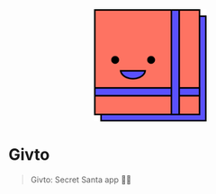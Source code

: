 <div align="center">
		<img width="200" height="200" src="public/givto-logo.png" alt="Givto logo">
</div>

# Givto

> Givto: Secret Santa app 🎅🎁
